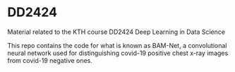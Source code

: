 # DD2424
Material related to the KTH course DD2424 Deep Learning in Data Science

This repo contains the code for what is known as BAM-Net, a convolutional neural network used for distinguishing covid-19 positive chest x-ray images from covid-19 negative ones.
